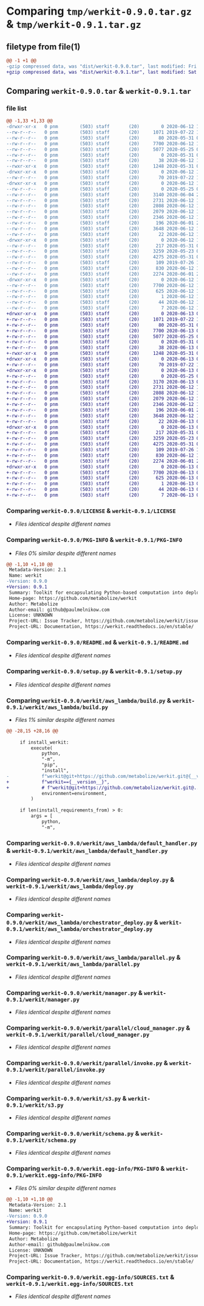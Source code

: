 # Comparing `tmp/werkit-0.9.0.tar.gz` & `tmp/werkit-0.9.1.tar.gz`

## filetype from file(1)

```diff
@@ -1 +1 @@
-gzip compressed data, was "dist/werkit-0.9.0.tar", last modified: Fri Jun 12 19:54:20 2020, max compression
+gzip compressed data, was "dist/werkit-0.9.1.tar", last modified: Sat Jun 13 00:29:20 2020, max compression
```

## Comparing `werkit-0.9.0.tar` & `werkit-0.9.1.tar`

### file list

```diff
@@ -1,33 +1,33 @@
-drwxr-xr-x   0 pnm        (503) staff       (20)        0 2020-06-12 19:54:20.000000 werkit-0.9.0/
--rw-r--r--   0 pnm        (503) staff       (20)     1071 2019-07-22 17:09:56.000000 werkit-0.9.0/LICENSE
--rw-r--r--   0 pnm        (503) staff       (20)       80 2020-05-31 02:59:45.000000 werkit-0.9.0/MANIFEST.in
--rw-r--r--   0 pnm        (503) staff       (20)     7700 2020-06-12 19:54:20.000000 werkit-0.9.0/PKG-INFO
--rw-r--r--   0 pnm        (503) staff       (20)     5077 2020-05-25 02:49:13.000000 werkit-0.9.0/README.md
--rw-r--r--   0 pnm        (503) staff       (20)        0 2020-05-31 04:42:18.000000 werkit-0.9.0/requirements.txt
--rw-r--r--   0 pnm        (503) staff       (20)       38 2020-06-12 19:54:20.000000 werkit-0.9.0/setup.cfg
--rwxr-xr-x   0 pnm        (503) staff       (20)     1248 2020-05-31 04:42:18.000000 werkit-0.9.0/setup.py
-drwxr-xr-x   0 pnm        (503) staff       (20)        0 2020-06-12 19:54:20.000000 werkit-0.9.0/werkit/
--rw-r--r--   0 pnm        (503) staff       (20)       70 2019-07-22 18:32:13.000000 werkit-0.9.0/werkit/__init__.py
-drwxr-xr-x   0 pnm        (503) staff       (20)        0 2020-06-12 19:54:20.000000 werkit-0.9.0/werkit/aws_lambda/
--rw-r--r--   0 pnm        (503) staff       (20)        0 2020-05-25 02:49:13.000000 werkit-0.9.0/werkit/aws_lambda/__init__.py
--rw-r--r--   0 pnm        (503) staff       (20)     3140 2020-06-04 23:41:01.000000 werkit-0.9.0/werkit/aws_lambda/build.py
--rw-r--r--   0 pnm        (503) staff       (20)     2731 2020-06-12 16:20:14.000000 werkit-0.9.0/werkit/aws_lambda/default_handler.py
--rw-r--r--   0 pnm        (503) staff       (20)     2808 2020-06-12 19:50:47.000000 werkit-0.9.0/werkit/aws_lambda/deploy.py
--rw-r--r--   0 pnm        (503) staff       (20)     2079 2020-06-12 16:00:44.000000 werkit-0.9.0/werkit/aws_lambda/orchestrator_deploy.py
--rw-r--r--   0 pnm        (503) staff       (20)     2346 2020-06-12 16:20:14.000000 werkit-0.9.0/werkit/aws_lambda/parallel.py
--rw-r--r--   0 pnm        (503) staff       (20)      196 2020-06-01 20:37:18.000000 werkit-0.9.0/werkit/formatting.py
--rw-r--r--   0 pnm        (503) staff       (20)     3648 2020-06-12 16:20:14.000000 werkit-0.9.0/werkit/manager.py
--rw-r--r--   0 pnm        (503) staff       (20)       22 2020-06-12 19:54:12.000000 werkit-0.9.0/werkit/package_version.py
-drwxr-xr-x   0 pnm        (503) staff       (20)        0 2020-06-12 19:54:20.000000 werkit-0.9.0/werkit/parallel/
--rw-r--r--   0 pnm        (503) staff       (20)      217 2020-05-31 02:59:45.000000 werkit-0.9.0/werkit/parallel/__init__.py
--rw-r--r--   0 pnm        (503) staff       (20)     3259 2020-05-23 08:12:00.000000 werkit-0.9.0/werkit/parallel/cloud_manager.py
--rw-r--r--   0 pnm        (503) staff       (20)     4275 2020-05-31 02:59:45.000000 werkit-0.9.0/werkit/parallel/invoke.py
--rw-r--r--   0 pnm        (503) staff       (20)      109 2019-07-26 16:49:19.000000 werkit-0.9.0/werkit/parallel/testing.py
--rw-r--r--   0 pnm        (503) staff       (20)      830 2020-06-12 19:50:47.000000 werkit-0.9.0/werkit/s3.py
--rw-r--r--   0 pnm        (503) staff       (20)     2274 2020-06-01 20:37:18.000000 werkit-0.9.0/werkit/schema.py
-drwxr-xr-x   0 pnm        (503) staff       (20)        0 2020-06-12 19:54:20.000000 werkit-0.9.0/werkit.egg-info/
--rw-r--r--   0 pnm        (503) staff       (20)     7700 2020-06-12 19:54:20.000000 werkit-0.9.0/werkit.egg-info/PKG-INFO
--rw-r--r--   0 pnm        (503) staff       (20)      625 2020-06-12 19:54:20.000000 werkit-0.9.0/werkit.egg-info/SOURCES.txt
--rw-r--r--   0 pnm        (503) staff       (20)        1 2020-06-12 19:54:20.000000 werkit-0.9.0/werkit.egg-info/dependency_links.txt
--rw-r--r--   0 pnm        (503) staff       (20)       44 2020-06-12 19:54:20.000000 werkit-0.9.0/werkit.egg-info/requires.txt
--rw-r--r--   0 pnm        (503) staff       (20)        7 2020-06-12 19:54:20.000000 werkit-0.9.0/werkit.egg-info/top_level.txt
+drwxr-xr-x   0 pnm        (503) staff       (20)        0 2020-06-13 00:29:20.000000 werkit-0.9.1/
+-rw-r--r--   0 pnm        (503) staff       (20)     1071 2019-07-22 17:09:56.000000 werkit-0.9.1/LICENSE
+-rw-r--r--   0 pnm        (503) staff       (20)       80 2020-05-31 02:59:45.000000 werkit-0.9.1/MANIFEST.in
+-rw-r--r--   0 pnm        (503) staff       (20)     7700 2020-06-13 00:29:20.000000 werkit-0.9.1/PKG-INFO
+-rw-r--r--   0 pnm        (503) staff       (20)     5077 2020-05-25 02:49:13.000000 werkit-0.9.1/README.md
+-rw-r--r--   0 pnm        (503) staff       (20)        0 2020-05-31 04:42:18.000000 werkit-0.9.1/requirements.txt
+-rw-r--r--   0 pnm        (503) staff       (20)       38 2020-06-13 00:29:20.000000 werkit-0.9.1/setup.cfg
+-rwxr-xr-x   0 pnm        (503) staff       (20)     1248 2020-05-31 04:42:18.000000 werkit-0.9.1/setup.py
+drwxr-xr-x   0 pnm        (503) staff       (20)        0 2020-06-13 00:29:20.000000 werkit-0.9.1/werkit/
+-rw-r--r--   0 pnm        (503) staff       (20)       70 2019-07-22 18:32:13.000000 werkit-0.9.1/werkit/__init__.py
+drwxr-xr-x   0 pnm        (503) staff       (20)        0 2020-06-13 00:29:20.000000 werkit-0.9.1/werkit/aws_lambda/
+-rw-r--r--   0 pnm        (503) staff       (20)        0 2020-05-25 02:49:13.000000 werkit-0.9.1/werkit/aws_lambda/__init__.py
+-rw-r--r--   0 pnm        (503) staff       (20)     3170 2020-06-13 00:27:47.000000 werkit-0.9.1/werkit/aws_lambda/build.py
+-rw-r--r--   0 pnm        (503) staff       (20)     2731 2020-06-12 16:20:14.000000 werkit-0.9.1/werkit/aws_lambda/default_handler.py
+-rw-r--r--   0 pnm        (503) staff       (20)     2808 2020-06-12 19:50:47.000000 werkit-0.9.1/werkit/aws_lambda/deploy.py
+-rw-r--r--   0 pnm        (503) staff       (20)     2079 2020-06-12 16:00:44.000000 werkit-0.9.1/werkit/aws_lambda/orchestrator_deploy.py
+-rw-r--r--   0 pnm        (503) staff       (20)     2346 2020-06-12 16:20:14.000000 werkit-0.9.1/werkit/aws_lambda/parallel.py
+-rw-r--r--   0 pnm        (503) staff       (20)      196 2020-06-01 20:37:18.000000 werkit-0.9.1/werkit/formatting.py
+-rw-r--r--   0 pnm        (503) staff       (20)     3648 2020-06-12 16:20:14.000000 werkit-0.9.1/werkit/manager.py
+-rw-r--r--   0 pnm        (503) staff       (20)       22 2020-06-13 00:29:13.000000 werkit-0.9.1/werkit/package_version.py
+drwxr-xr-x   0 pnm        (503) staff       (20)        0 2020-06-13 00:29:20.000000 werkit-0.9.1/werkit/parallel/
+-rw-r--r--   0 pnm        (503) staff       (20)      217 2020-05-31 02:59:45.000000 werkit-0.9.1/werkit/parallel/__init__.py
+-rw-r--r--   0 pnm        (503) staff       (20)     3259 2020-05-23 08:12:00.000000 werkit-0.9.1/werkit/parallel/cloud_manager.py
+-rw-r--r--   0 pnm        (503) staff       (20)     4275 2020-05-31 02:59:45.000000 werkit-0.9.1/werkit/parallel/invoke.py
+-rw-r--r--   0 pnm        (503) staff       (20)      109 2019-07-26 16:49:19.000000 werkit-0.9.1/werkit/parallel/testing.py
+-rw-r--r--   0 pnm        (503) staff       (20)      830 2020-06-12 19:50:47.000000 werkit-0.9.1/werkit/s3.py
+-rw-r--r--   0 pnm        (503) staff       (20)     2274 2020-06-01 20:37:18.000000 werkit-0.9.1/werkit/schema.py
+drwxr-xr-x   0 pnm        (503) staff       (20)        0 2020-06-13 00:29:20.000000 werkit-0.9.1/werkit.egg-info/
+-rw-r--r--   0 pnm        (503) staff       (20)     7700 2020-06-13 00:29:19.000000 werkit-0.9.1/werkit.egg-info/PKG-INFO
+-rw-r--r--   0 pnm        (503) staff       (20)      625 2020-06-13 00:29:19.000000 werkit-0.9.1/werkit.egg-info/SOURCES.txt
+-rw-r--r--   0 pnm        (503) staff       (20)        1 2020-06-13 00:29:19.000000 werkit-0.9.1/werkit.egg-info/dependency_links.txt
+-rw-r--r--   0 pnm        (503) staff       (20)       44 2020-06-13 00:29:19.000000 werkit-0.9.1/werkit.egg-info/requires.txt
+-rw-r--r--   0 pnm        (503) staff       (20)        7 2020-06-13 00:29:19.000000 werkit-0.9.1/werkit.egg-info/top_level.txt
```

### Comparing `werkit-0.9.0/LICENSE` & `werkit-0.9.1/LICENSE`

 * *Files identical despite different names*

### Comparing `werkit-0.9.0/PKG-INFO` & `werkit-0.9.1/PKG-INFO`

 * *Files 0% similar despite different names*

```diff
@@ -1,10 +1,10 @@
 Metadata-Version: 2.1
 Name: werkit
-Version: 0.9.0
+Version: 0.9.1
 Summary: Toolkit for encapsulating Python-based computation into deployable and distributable tasks
 Home-page: https://github.com/metabolize/werkit
 Author: Metabolize
 Author-email: github@paulmelnikow.com
 License: UNKNOWN
 Project-URL: Issue Tracker, https://github.com/metabolize/werkit/issues
 Project-URL: Documentation, https://werkit.readthedocs.io/en/stable/
```

### Comparing `werkit-0.9.0/README.md` & `werkit-0.9.1/README.md`

 * *Files identical despite different names*

### Comparing `werkit-0.9.0/setup.py` & `werkit-0.9.1/setup.py`

 * *Files identical despite different names*

### Comparing `werkit-0.9.0/werkit/aws_lambda/build.py` & `werkit-0.9.1/werkit/aws_lambda/build.py`

 * *Files 1% similar despite different names*

```diff
@@ -28,15 +28,16 @@
 
     if install_werkit:
         execute(
             python,
             "-m",
             "pip",
             "install",
-            f"werkit@git+https://github.com/metabolize/werkit.git@{__version__}",
+            f"werkit=={__version__}",
+            # f"werkit@git+https://github.com/metabolize/werkit.git@...",
             environment=environment,
         )
 
     if len(install_requirements_from) > 0:
         args = [
             python,
             "-m",
```

### Comparing `werkit-0.9.0/werkit/aws_lambda/default_handler.py` & `werkit-0.9.1/werkit/aws_lambda/default_handler.py`

 * *Files identical despite different names*

### Comparing `werkit-0.9.0/werkit/aws_lambda/deploy.py` & `werkit-0.9.1/werkit/aws_lambda/deploy.py`

 * *Files identical despite different names*

### Comparing `werkit-0.9.0/werkit/aws_lambda/orchestrator_deploy.py` & `werkit-0.9.1/werkit/aws_lambda/orchestrator_deploy.py`

 * *Files identical despite different names*

### Comparing `werkit-0.9.0/werkit/aws_lambda/parallel.py` & `werkit-0.9.1/werkit/aws_lambda/parallel.py`

 * *Files identical despite different names*

### Comparing `werkit-0.9.0/werkit/manager.py` & `werkit-0.9.1/werkit/manager.py`

 * *Files identical despite different names*

### Comparing `werkit-0.9.0/werkit/parallel/cloud_manager.py` & `werkit-0.9.1/werkit/parallel/cloud_manager.py`

 * *Files identical despite different names*

### Comparing `werkit-0.9.0/werkit/parallel/invoke.py` & `werkit-0.9.1/werkit/parallel/invoke.py`

 * *Files identical despite different names*

### Comparing `werkit-0.9.0/werkit/s3.py` & `werkit-0.9.1/werkit/s3.py`

 * *Files identical despite different names*

### Comparing `werkit-0.9.0/werkit/schema.py` & `werkit-0.9.1/werkit/schema.py`

 * *Files identical despite different names*

### Comparing `werkit-0.9.0/werkit.egg-info/PKG-INFO` & `werkit-0.9.1/werkit.egg-info/PKG-INFO`

 * *Files 0% similar despite different names*

```diff
@@ -1,10 +1,10 @@
 Metadata-Version: 2.1
 Name: werkit
-Version: 0.9.0
+Version: 0.9.1
 Summary: Toolkit for encapsulating Python-based computation into deployable and distributable tasks
 Home-page: https://github.com/metabolize/werkit
 Author: Metabolize
 Author-email: github@paulmelnikow.com
 License: UNKNOWN
 Project-URL: Issue Tracker, https://github.com/metabolize/werkit/issues
 Project-URL: Documentation, https://werkit.readthedocs.io/en/stable/
```

### Comparing `werkit-0.9.0/werkit.egg-info/SOURCES.txt` & `werkit-0.9.1/werkit.egg-info/SOURCES.txt`

 * *Files identical despite different names*

